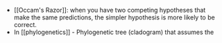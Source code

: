 - [[Occam's Razor]]: when you have two competing hypotheses that make the same predictions, the simpler hypothesis is more likely to be correct.
- In [[phylogenetics]] - Phylogenetic tree (cladogram) that assumes the